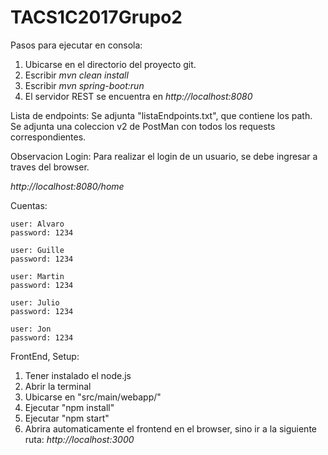 # TACS1C2017Grupo2

Pasos para ejecutar en consola:

1. Ubicarse en el directorio del proyecto git.
2. Escribir *mvn clean install*
3. Escribir *mvn spring-boot:run*
4. El servidor REST se encuentra en *http://localhost:8080*

Lista de endpoints: 
Se adjunta "listaEndpoints.txt", que contiene los path.
Se adjunta una coleccion v2 de PostMan con todos los requests correspondientes.

Observacion Login:
Para realizar el login de un usuario, se debe ingresar a traves del browser.
	
*http://localhost:8080/home*

Cuentas:

	user: Alvaro
	password: 1234
	
	user: Guille
	password: 1234
	
	user: Martin
	password: 1234
	
	user: Julio
	password: 1234
	
	user: Jon
	password: 1234

FrontEnd, Setup:

1. Tener instalado el node.js
2. Abrir la terminal
3. Ubicarse en "src/main/webapp/"
4. Ejecutar "npm install"
5. Ejecutar "npm start"
6. Abrira automaticamente el frontend en el browser, sino ir a la siguiente ruta: *http://localhost:3000*
